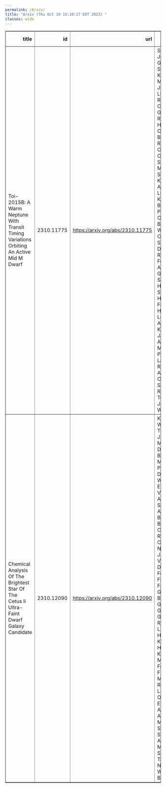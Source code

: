 ```yaml
---
permalink: /Arxiv/
title: "Arxiv (Thu Oct 19 15:10:17 EDT 2023) "
classes: wide
---
```

<table border="1" class="dataframe">
  <thead>
    <tr style="text-align: right;">
      <th>title</th>
      <th>id</th>
      <th>url</th>
      <th>authors</th>
      <th>Local Authors</th>
    </tr>
  </thead>
  <tbody>
    <tr>
      <td>Toi-2015B: A Warm Neptune With Transit Timing Variations Orbiting An   Active Mid M Dwarf</td>
      <td>2310.11775</td>
      <td><a href="https://arxiv.org/abs/2310.11775" target="_blank">https://arxiv.org/abs/2310.11775</a></td>
      <td>Sinclaire E. Jones, Gudmundur Stefansson, Kento Masuda, Jessica E. Libby-Roberts, Cristilyn N. Gardner, Rae Holcomb, Corey Beard, Paul Robertson, Caleb I. Cañas, Suvrath Mahadevan, Shubham Kanodia, Andrea S. J. Lin, Henry A. Kobulnicky, Brock A. Parker, Chad F. Bender, William D. Cochran, Scott A. Diddams, Rachel B. Fernandes, Arvind F. Gupta, Samuel Halverson, Suzanne L. Hawley, Fred R. Hearty, Leslie Hebb, Adam Kowalski, Jack Lubin, Andrew Monson, Joe P. Ninan, Lawrence Ramsey, Arpita Roy, Christian Schwab, Ryan C. Terrien, John Wisniewski</td>
      <td>Sinclaire Jones</td>
    </tr>
    <tr>
      <td>Chemical Analysis Of The Brightest Star Of The Cetus Ii Ultra-Faint   Dwarf Galaxy Candidate</td>
      <td>2310.12090</td>
      <td><a href="https://arxiv.org/abs/2310.12090" target="_blank">https://arxiv.org/abs/2310.12090</a></td>
      <td>K. B. Webber, T. T. Hansen, J. L. Marshall, J. D. Simon, A. B. Pace, B. Mutlu-Pakdil, A. Drlica-Wagner, C. E. Martínez-Vázquez, M. Aguena, S. S. Allam, O. Alves, E. Bertin, D. Brooks, A. Carnero Rosell, J. Carretero, L. N. Da Costa, J. De Vicente, P. Doel, I. Ferrero, D. Friedel, J. Frieman, J. García-Bellido, G. Giannini, D. Gruen, R. A. Gruendl, S. R. Hinton, D. L. Hollowood, K. Honscheid, K. Kuehn, J. Mena-Fernández, F. Menanteau, R. Miquel, R. L. C. Ogando, M. E. S. Pereira, A. Pieres, A. A. Plazas Malagón, E. Sanchez, B. Santiago, J. Allyn Smith, M. Smith, E. Suchyta, G. Tarle, C. To, N. Weaverdyck, B. Yanny</td>
      <td>Chun-Hao To, Klaus Honscheid</td>
    </tr>
  </tbody>
</table>